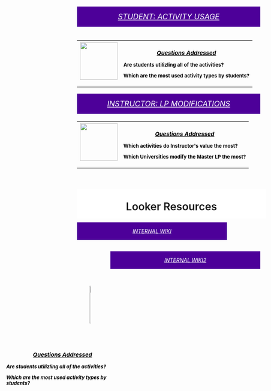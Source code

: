 <table style="border: 0px">
  <!--<tbody >-->
    <tr>
      <!--<td>-->
      <div>
        <h5 style="font-weight: 100; padding: 15px 25px; background-color: #4d0099; margin: 10px 15px 20px 0; text-align:center; margin-top: 17px;font-size:20px">
          <a target="_blank" style="color: #fff; text-transform: uppercase; font-weight:400;" href="https://cengage.looker.com/dashboards/102">Student: Activity Usage</a>
        </h5>
        <table>
             <tr class = 'no-border-row'>
                <th>
                   <div style="margin-bottom: 15px; width: 100%;">
                      <a href="https://cengage.looker.com/dashboards/102" target="_blank">
                      <img style="height: 100px; padding: 0px 0px 0px 0px;" src="http://www.iconarchive.com/download/i99510/webalys/kameleon.pics/Student-3.ico">
                      </a>
                    </div>
                </th>
                <th>
                  <!--<td style="border: 0px; padding: 0px 0px 10px 0px;" colspan="3">-->
                <a style="border-radius: 5px; display: block;  text-align: center; color: black; text-decoration: none; font-size: 13px; line-height: 1.2;">
               <!--   <a style="font size:10px; display: block;"> -->
                  <p style="text-align:center;font-size: 15px;"><i><u>Questions Addressed</u></i></p>
                    <p style="font-size:100%;text-align:left;">Are students utilizling all of the activities?</p>
                    <p style="font-size:100%;text-align:left;">Which are the most used activity types by students?</p>
                  </a>
                  <!--</td>-->
                </th>
             </tr>
          </table>
      </div>
      <!--</td>-->
      <td>
        <div>
          <h5 style="font-weight: 100; padding: 15px 25px; background-color: #4d0099; margin: 10px 15px 20px 0; text-align:center; margin-top: 17px;font-size:20px">
            <a target="_blank" style="color: #fff; text-transform: uppercase; font-weight:400;" href="https://cengage.looker.com/dashboards/101">Instructor: LP Modifications</a>
           </h5>
          <table border="0">
             <tr>
                <th>
                   <div style="margin-bottom: 15px; width: 100%;">
                      <a href="https://cengage.looker.com/dashboards/101" target="_blank">
                      <img style="height: 100px; padding: 0px 0px 0px 0px;" src="http://www.iconarchive.com/download/i88868/icons8/ios7/Science-Classroom.ico">
                      </a>
                    </div>
                </th>
                <th>
                  <!--<td style="border: 0px; padding: 0px 0px 10px 0px;" colspan="3">-->
                  <a style="border-radius: 5px; display: block;  text-align: center; color: black; text-decoration: none; font-size: 13px; line-height: 1.2;">
               <!--   <a style="font size:10px; display: block;"> -->
                  <p style="text-align:center;font-size: 15px;"><i><u>Questions Addressed</u></i></p>
                    <p style="font-size:100%;text-align:left;">Which activities do Instructor's value the most? </p>
                    <p style="font-size:100%;text-align:left;">Which Universities modify the Master LP the most?</p>
                  </a>
                  <!--</td>-->
                </th>
             </tr>
          </table>


  <div style="width: 100%; text-align: center; overflow: hidden;">
    <h1 style="background-color: #fff; padding: 30px 0 15px;font-weight:500; margin-bottom: 0; font-weight: 600;">Looker Resources</h1>
  </div>
  <div style="  margin-bottom: 30px; width: 100%;">
      <h5 style="float: left; padding: 15px 25px; background-color: #4d0099; width: 350px; margin: 10px 15px 20px 0; text-align: center;"><a target="_blank" style="color: #fff; text-transform: uppercase; font-weight: 400;" href="http://www.looker.com/docs/admin/looker-hosted">INTERNAL WIKI</a>
      </h5>
    <h5 style="float: right; padding: 15px 25px; background-color: #4d0099; width: 350px; margin: 10px 15px 20px 0; text-align: center;"><a target="_blank" style="color: #fff; text-transform: uppercase; font-weight: 400;" href="http://www.looker.com/docs/admin/looker-hosted">INTERNAL WIKI2</a>
      </h5>
  </div>
    <div style="margin-bottom: 30px;float: left;height: 100px;width: 30%;">
     <h5 style="float: left; padding: 15px 25px; width: 200px; margin: 10px 15px 20px 0; text-align: center;">
      <a href="https://cengage.looker.com/dashboards/102" target="_blank" style="float: left;">
        <img style="height: 100px; padding: 0px 0px 0px 0px; width:40%" src="http://www.iconarchive.com/download/i99510/webalys/kameleon.pics/Student-3.ico">
      </a>
     <h5 style="float: right; padding: 15px 25px; width: 300px; margin: 10px 15px 20px 0; text-align: center;">
        <a style="border-radius: 5px; display: block;  text-align: left; color: black; text-decoration: none; font-size: 13px; line-height: 1.2;">
         <p style="text-align:center;font-size: 15px;"><i><u>Questions Addressed</u></i></p>
         <p style="font-size:100%;text-align:left;">Are students utilizling all of the activities?</p>
         <p style="font-size:100%;text-align:left;">Which are the most used activity types by students?</p>
        </a>
    </div>
